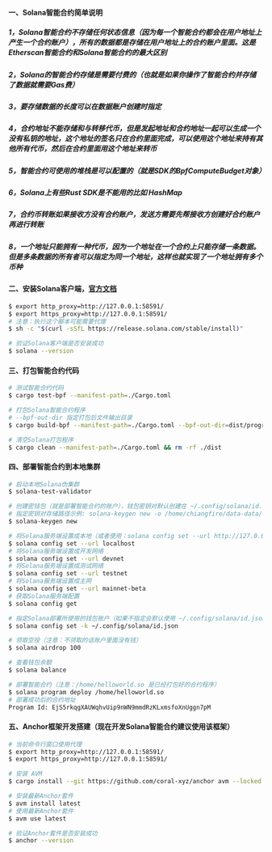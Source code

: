 #### 一、Solana智能合约简单说明
##### 1，Solana智能合约不存储任何状态信息（因为每一个智能合约都会在用户地址上产生一个合约账户），所有的数据都是存储在用户地址上的合约账户里面。这是Etherscan智能合约和Solana智能合约的最大区别
##### 2，Solana的智能合约存储是需要付费的（也就是如果你操作了智能合约并存储了数据就需要Gas费）
##### 3，要存储数据的长度可以在数据账户创建时指定
##### 4，合约地址不能存储和与转移代币，但是发起地址和合约地址一起可以生成一个没有私钥的地址，这个地址的签名只在合约里面完成，可以使用这个地址来持有其他所有代币，然后在合约里面用这个地址来转币
##### 5，智能合约可使用的堆栈是可以配置的（就是SDK的BpfComputeBudget对象）
##### 6，Solana上有些Rust SDK是不能用的比如 HashMap
##### 7，合约币转账如果接收方没有合约账户，发送方需要先帮接收方创建好合约账户再进行转账
##### 8，一个地址只能拥有一种代币，因为一个地址在一个合约上只能存储一条数据。但是多条数据的所有者可以指定为同一个地址，这样也就实现了一个地址拥有多个币种

#### 二、安装Solana客户端，[官方文档](https://docs.solana.com/getstarted/local)
```bash
$ export http_proxy=http://127.0.0.1:58591/
$ export https_proxy=http://127.0.0.1:58591/
# 注意：执行这个脚本可能需要代理
$ sh -c "$(curl -sSfL https://release.solana.com/stable/install)"

# 验证Solana客户端是否安装成功
$ solana --version
```

#### 三、打包智能合约代码
```bash
# 测试智能合约代码
$ cargo test-bpf --manifest-path=./Cargo.toml

# 打包Solana智能合约程序
# --bpf-out-dir 指定打包后文件输出目录
$ cargo build-bpf --manifest-path=./Cargo.toml --bpf-out-dir=dist/program

# 清空Solana打包程序
$ cargo clean --manifest-path=./Cargo.toml && rm -rf ./dist
```

#### 四、部署智能合约到本地集群
```bash
# 启动本地Solana伪集群
$ solana-test-validator

# 创建密钱包（就是部署智能合约的账户），钱包密钥对默认创建在 ~/.config/solana/id.json
# 指定密钥对存储路径示例: solana-keygen new -o /home/chiangfire/data-data/dev-tools/Solana/test-key/id.json
$ solana-keygen new

# 将Solana服务端设置成本地（或者使用：solana config set --url http://127.0.0.1:8899）
$ solana config set --url localhost
# 将Solana服务端设置成开发网络
$ solana config set --url devnet
# 将Solana服务端设置成测试网络
$ solana config set --url testnet
# 将Solana服务端设置成主网
$ solana config set --url mainnet-beta
# 获取Solana服务端配置
$ solana config get

# 指定Solana部署所使用的钱包账户（如果不指定会默认使用 ~/.config/solana/id.json）
$ solana config set -k ~/.config/solana/id.json

# 领取空投（注意：不领取的话账户里面没有钱）
$ solana airdrop 100

# 查看钱包余额
$ solana balance

# 部署智能合约（注意：/home/helloworld.so 是已经打包好的合约程序）
$ solana program deploy /home/helloworld.so
# 部署成功后的合约地址
Program Id: EjS5rkqgXAUWqhvUip9nWN9mmdRzKLxmsfoXnUggn7pM
```

#### 五、Anchor框架开发搭建（现在开发Solana智能合约建议使用该框架）
```bash
# 当前命令行窗口使用代理
$ export http_proxy=http://127.0.0.1:58591/
$ export https_proxy=http://127.0.0.1:58591/

# 安装 AVM
$ cargo install --git https://github.com/coral-xyz/anchor avm --locked --force

# 安装最新Anchor套件
$ avm install latest
# 使用最新Anchor套件
$ avm use latest

# 验证Anchor套件是否安装成功
$ anchor --version
```






